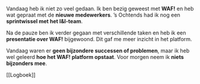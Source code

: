 Vandaag heb ik niet zo veel gedaan. Ik ben bezig geweest met **WAF!** en heb wat gepraat met de **nieuwe medewerkers**. ’s Ochtends had ik nog een **sprintwissel met het I&I-team**.

Na de pauze ben ik verder gegaan met verschillende taken en heb ik een **presentatie over WAF!** bijgewoond. Dit gaf me meer inzicht in het platform.

Vandaag waren er **geen bijzondere successen of problemen**, maar ik heb wel geleerd **hoe het WAF! platform opstaat**. Voor morgen neem ik **niets bijzonders mee**.


[[Logboek]]



